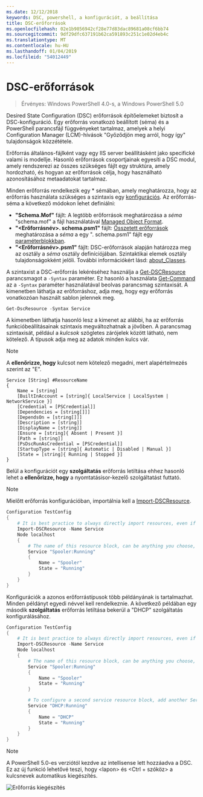 ```yaml
---
ms.date: 12/12/2018
keywords: DSC, powershell, a konfigurációt, a beállítása
title: DSC-erőforrások
ms.openlocfilehash: 02e1b9856942cf28e77d83dac89681a08cf6bb74
ms.sourcegitcommit: 9df29dfc637191b62ca591893c251c1e02d4eb4c
ms.translationtype: MT
ms.contentlocale: hu-HU
ms.lasthandoff: 01/04/2019
ms.locfileid: "54012449"
---
```

# <a name="dsc-resources"></a>DSC-erőforrások

>Érvényes: Windows PowerShell 4.0-s, a Windows PowerShell 5.0

Desired State Configuration (DSC) erőforrások építőelemeket biztosít a DSC-konfiguráció. Egy erőforrás vonatkozó beállított (séma) és a PowerShell parancsfájl függvényeket tartalmaz, amelyek a helyi Configuration Manager (LCM)-hívások "Győződjön meg arról, hogy így" tulajdonságok közzététele.

Erőforrás általános-fájlként vagy egy IIS server beállításként jako specifické valami is modellje.  Hasonló erőforrások csoportjainak egyesíti a DSC modul, amely rendszerezi az összes szükséges fájlt egy struktúra, amely hordozható, és hogyan az erőforrások célja, hogy használható azonosításához metaadatokat tartalmaz.

Minden erőforrás rendelkezik egy * sémában, amely meghatározza, hogy az erőforrás használata szükséges a szintaxis egy [konfigurációs](../configurations/configurations.md). Az erőforrás-séma a következő módokon lehet definiálni:

- **"Schema.Mof"** fájlt: A legtöbb erőforrások meghatározása a *séma* "schema.mof" a fájl használatával [Managed Object Format](/windows/desktop/wmisdk/managed-object-format--mof-).
- **"\<Erőforrásnév\>. schema.psm1"** fájlt: [Összetett erőforrások](../configurations/compositeConfigs.md) meghatározása a *séma* a egy "<ResourceName>. schema.psm1" fájlt egy [paraméterblokkban](/powershell/module/microsoft.powershell.core/about/about_functions?view=powershell-6#functions-with-parameters).
- **"\<Erőforrásnév\>.psm1"** fájlt: DSC-erőforrások alapján határozza meg az osztály a *séma* osztály definíciójában. Szintaktikai elemek osztály tulajdonságokként jelöli. További információkért lásd: [about_Classes](/powershell/module/psdesiredstateconfiguration/about/about_classes_and_dsc).

A szintaxist a DSC-erőforrás lekéréséhez használja a [Get-DSCResource](/powershell/module/PSDesiredStateConfiguration/Get-DscResource) parancsmagot a `-Syntax` paraméter. Ez hasonló a használata [Get-Command](/powershell/module/microsoft.powershell.core/get-command) az a `-Syntax` paraméter használatával beolvas parancsmag szintaxisát. A kimenetben láthatja az erőforráshoz, adja meg, hogy egy erőforrás vonatkozóan használt sablon jelennek meg.

```powershell
Get-DscResource -Syntax Service
```

A kimenetben láthatja hasonló lesz a kimenet az alábbi, ha az erőforrás funkcióbeállításainak szintaxis megváltozhatnak a jövőben. A parancsmag szintaxisát, például a *kulcsok* szögletes zárójelek között látható, nem kötelező. A típusok adja meg az adatok minden kulcs vár.

> [!NOTE]
> A **ellenőrizze, hogy** kulcsot nem kötelező megadni, mert alapértelmezés szerint az "E".

```output
Service [String] #ResourceName
{
    Name = [string]
    [BuiltInAccount = [string]{ LocalService | LocalSystem | NetworkService }]
    [Credential = [PSCredential]]
    [Dependencies = [string[]]]
    [DependsOn = [string[]]]
    [Description = [string]]
    [DisplayName = [string]]
    [Ensure = [string]{ Absent | Present }]
    [Path = [string]]
    [PsDscRunAsCredential = [PSCredential]]
    [StartupType = [string]{ Automatic | Disabled | Manual }]
    [State = [string]{ Running | Stopped }]
}
```

Belül a konfigurációt egy **szolgáltatás** erőforrás letiltása ehhez hasonló lehet a **ellenőrizze, hogy** a nyomtatásisor-kezelő szolgáltatást futtató.

> [!NOTE]
> Mielőtt erőforrás konfigurációban, importálnia kell a [Import-DSCResource](../configurations/import-dscresource.md).

```powershell
Configuration TestConfig
{
    # It is best practice to always directly import resources, even if the resource is a built-in resource.
    Import-DSCResource -Name Service
    Node localhost
    {
        # The name of this resource block, can be anything you choose, as long as it is of type [String] as indicated by the schema.
        Service "Spooler:Running"
        {
            Name = "Spooler"
            State = "Running"
        }
    }
}
```

Konfigurációk a azonos erőforrástípusok több példányának is tartalmazhat. Minden példányt egyedi névvel kell rendelkeznie. A következő példában egy második **szolgáltatás** erőforrás letiltása bekerül a "DHCP" szolgáltatás konfigurálásához.

```powershell
Configuration TestConfig
{
    # It is best practice to always directly import resources, even if the resource is a built-in resource.
    Import-DSCResource -Name Service
    Node localhost
    {
        # The name of this resource block, can be anything you choose, as long as it is of type [String] as indicated by the schema.
        Service "Spooler:Running"
        {
            Name = "Spooler"
            State = "Running"
        }

        # To configure a second service resource block, add another Service resource block and use a unique name.
        Service "DHCP:Running"
        {
            Name = "DHCP"
            State = "Running"
        }
    }
}
```

> [!NOTE]
> A PowerShell 5.0-es verziótól kezdve az intellisense lett hozzáadva a DSC. Ez az új funkció lehetővé teszi, hogy \<lapon\> és \<Ctrl + szóköz\> a kulcsnevek automatikus kiegészítés.

![Erőforrás kiegészítés](../media/resource-tabcompletion.png)
